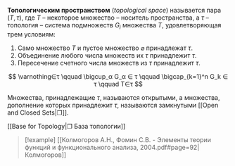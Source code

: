 
**Топологическим пространством** (*topological space*) называется пара $(T, τ)$, где $T$ – некоторое множество – носитель пространства, а $τ$ – топология – система подмножеств $G_i$ множества $T$, удовлетворяющая трем условиям:

1. Само множество $T$ и пустое множество $\varnothing$ принадлежат $τ$.
2. Объединение любого числа множеств их $τ$ принадлежит $τ$.
3. Пересечение счетного числа множеств из $τ$ принадлежит $τ$.

$$
\varnothing∈τ \qquad \bigcup_α G_α ∈ τ \qquad \bigcap_{k=1}^n G_k ∈ τ \qquad  T∈τ
$$

Множества, принадлежащие $τ$, называются открытыми, а множества, дополнение которых принадлежит $τ$, называются замкнутыми [[Open and Closed Sets|❐]].

[[Base for Topology|❐ База топологии]]

>[!example] 
>[[Колмогоров А.Н., Фомин С.В. - Элементы теории функций и функционального анализа, 2004.pdf#page=92|Колмогоров]]

